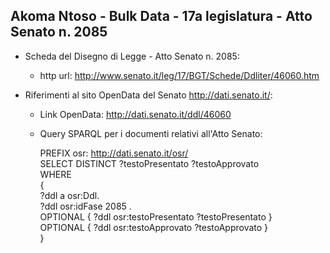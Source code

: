 ## Akoma Ntoso - Bulk Data - 17a legislatura - Atto Senato n. 2085 ##

* Scheda del Disegno di Legge - Atto Senato n. 2085:
	* http url: http://www.senato.it/leg/17/BGT/Schede/Ddliter/46060.htm

* Riferimenti al sito OpenData del Senato http://dati.senato.it/:
	* Link OpenData: http://dati.senato.it/ddl/46060
	* Query SPARQL per i documenti relativi all'Atto Senato:

        PREFIX osr: <http://dati.senato.it/osr/>  
		SELECT DISTINCT ?testoPresentato ?testoApprovato  
		WHERE  
		{  
		    ?ddl a osr:Ddl.  
		    ?ddl osr:idFase 2085 .  
		    OPTIONAL { ?ddl osr:testoPresentato ?testoPresentato }  
		    OPTIONAL { ?ddl osr:testoApprovato ?testoApprovato }  
		}
		
